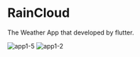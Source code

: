 # RainCloud

The Weather App that developed by flutter.


![app1-5](https://user-images.githubusercontent.com/61993604/143204161-7d9be7bf-4d99-4eda-a509-fdc2124433ce.jpg)
![app1-2](https://user-images.githubusercontent.com/61993604/143204165-a5321977-bb1e-48a9-a6b4-57cc7888075c.jpg)
